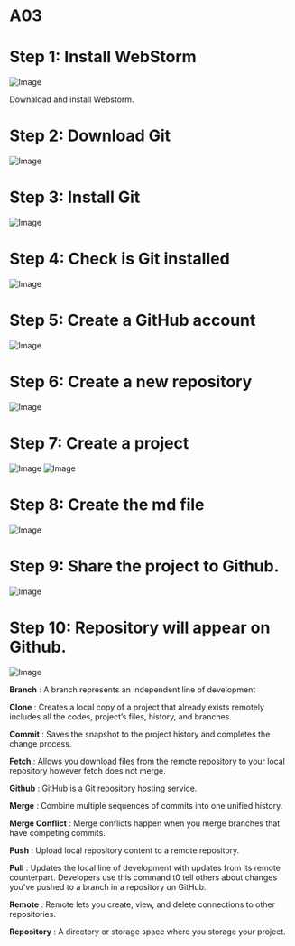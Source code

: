 # A03

# Step 1: Install WebStorm 

![Image](https://github.com/bt2626/A03/blob/master/webstrom.jpg)

Downaload and install Webstorm.

# Step 2: Download Git

![Image](https://github.com/bt2626/A03/blob/master/git.jpg)

# Step 3: Install Git

![Image](https://github.com/bt2626/A03/blob/master/install%20page.jpg)

# Step 4: Check is Git installed 

![Image](https://github.com/bt2626/A03/blob/master/terminal.jpg)

# Step 5: Create a GitHub account

![Image](https://github.com/bt2626/A03/blob/master/create%20acc.jpg)

# Step 6: Create a new repository

![Image](https://github.com/bt2626/A03/blob/master/repository.jpg)

# Step 7: Create a project

![Image](https://github.com/bt2626/A03/blob/master/Welcome%20page.jpg)
![Image](https://github.com/bt2626/A03/blob/master/project.jpg)

# Step 8: Create the md file

![Image](https://github.com/bt2626/A03/blob/master/create%20md.jpg)

# Step 9: Share the project to Github.

![Image](https://github.com/bt2626/A03/blob/master/github.jpg)

# Step 10: Repository will appear on Github.

![Image](https://github.com/bt2626/A03/blob/master/github%20rep.jpg)








**Branch** :  A branch represents an independent line of development

**Clone** :  Creates a local copy of a project that already exists remotely includes all the codes, project’s files, history, and branches.

**Commit** :  Saves the snapshot to the project history and completes the change process.

**Fetch** :  Allows you download files from the remote repository to your local repository however fetch does not merge.

**Github** : GitHub is a Git repository hosting service.

**Merge** : Combine multiple sequences of commits into one unified history. 

**Merge Conflict** :  Merge conflicts happen when you merge branches that have competing commits.

**Push** : Upload local repository content to a remote repository. 

**Pull** :  Updates the local line of development with updates from its remote counterpart. Developers use this command t0 tell others about changes you've pushed to a branch in a repository on GitHub.

**Remote** : Remote lets you create, view, and delete connections to other repositories.

**Repository** :  A directory or storage space where you storage your project.
